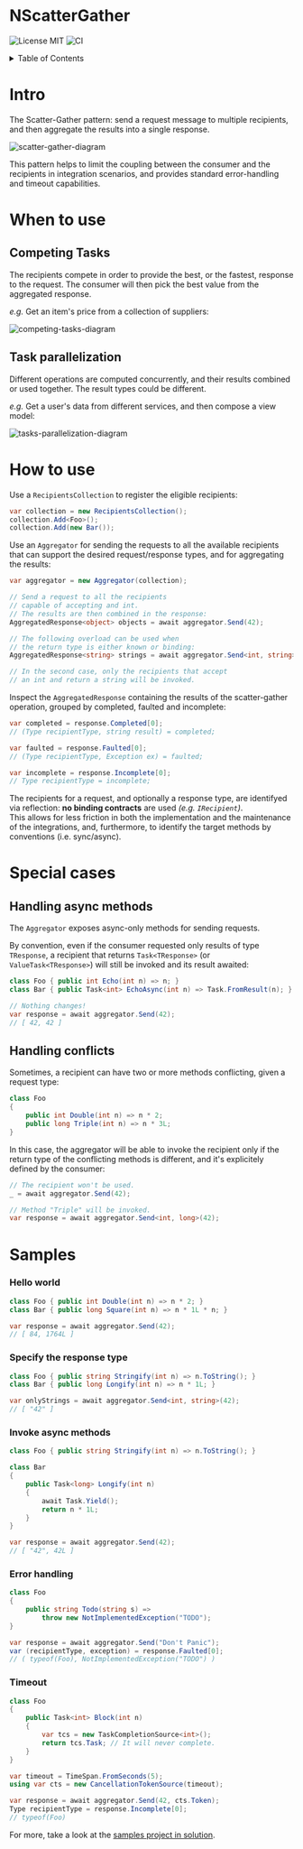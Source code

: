 # NScatterGather

![License MIT](https://img.shields.io/github/license/tommasobertoni/NScatterGather)
![CI](https://github.com/tommasobertoni/NScatterGather/workflows/CI/badge.svg?branch=master)

<details>
<summary>Table of Contents</summary>

[Intro](#Intro)<br/>
[When to use](#When-to-use)<br/>
[How to use](#How-to-use)<br/>
[Special cases](#Special-cases)<br/>
[Samples](#Samples)<br/>
</details>

# Intro

The Scatter-Gather pattern: send a request message to multiple recipients, and then aggregate the results into a single response.

![scatter-gather-diagram](assets/images/scatter-gather-diagram.png)

This pattern helps to limit the coupling between the consumer and the recipients in integration scenarios, and provides standard error-handling and timeout capabilities.

# When to use

## Competing Tasks

The recipients compete in order to provide the best, or the fastest, response to the request. The consumer will then pick the best value from the aggregated response.

_e.g._ Get an item's price from a collection of suppliers:

![competing-tasks-diagram](assets/images/competing-tasks-diagram.png)

## Task parallelization

Different operations are computed concurrently, and their results combined or used together. The result types could be different.

_e.g._ Get a user's data from different services, and then compose a view model:

![tasks-parallelization-diagram](assets/images/tasks-parallelization-diagram.png)

# How to use
Use a `RecipientsCollection` to register the eligible recipients:
```csharp
var collection = new RecipientsCollection();
collection.Add<Foo>();
collection.Add(new Bar());
```

Use an `Aggregator` for sending the requests to all the available recipients that can support the desired request/response types, and for aggregating the results:
```csharp
var aggregator = new Aggregator(collection);

// Send a request to all the recipients
// capable of accepting and int.
// The results are then combined in the response:
AggregatedResponse<object> objects = await aggregator.Send(42);

// The following overload can be used when
// the return type is either known or binding:
AggregatedResponse<string> strings = await aggregator.Send<int, string>(42);

// In the second case, only the recipients that accept
// an int and return a string will be invoked.
```

Inspect the `AggregatedResponse` containing the results of the scatter-gather operation, grouped by completed, faulted and incomplete:
```csharp
var completed = response.Completed[0];
// (Type recipientType, string result) = completed;

var faulted = response.Faulted[0];
// (Type recipientType, Exception ex) = faulted;

var incomplete = response.Incomplete[0];
// Type recipientType = incomplete;
```

The recipients for a request, and optionally a response type, are identifyed via reflection: **no binding contracts** are used _(e.g. `IRecipient`)_.<br/>
This allows for less friction in both the implementation and the maintenance of the integrations, and, furthermore, to identify the target methods by conventions (i.e. sync/async).

# Special cases

## Handling async methods

The `Aggregator` exposes async-only methods for sending requests.

By convention, even if the consumer requested only results of type `TResponse`, a recipient that returns `Task<TResponse>` (or `ValueTask<TResponse>`) will still be invoked and its result awaited:

```csharp
class Foo { public int Echo(int n) => n; }
class Bar { public Task<int> EchoAsync(int n) => Task.FromResult(n); }

// Nothing changes!
var response = await aggregator.Send(42);
// [ 42, 42 ]
```

## Handling conflicts

Sometimes, a recipient can have two or more methods conflicting, given a request type:
```csharp
class Foo
{
    public int Double(int n) => n * 2;
    public long Triple(int n) => n * 3L;
}
```

In this case, the aggregator will be able to invoke the recipient only if the return type of the conflicting methods is different, and it's explicitely defined by the consumer:
```csharp
// The recipient won't be used.
_ = await aggregator.Send(42);

// Method "Triple" will be invoked.
var response = await aggregator.Send<int, long>(42);
```

# Samples

### Hello world
```csharp
class Foo { public int Double(int n) => n * 2; }
class Bar { public long Square(int n) => n * 1L * n; }

var response = await aggregator.Send(42);
// [ 84, 1764L ]
```

### Specify the response type
```csharp
class Foo { public string Stringify(int n) => n.ToString(); }
class Bar { public long Longify(int n) => n * 1L; }

var onlyStrings = await aggregator.Send<int, string>(42);
// [ "42" ]
```

### Invoke async methods
```csharp
class Foo { public string Stringify(int n) => n.ToString(); }

class Bar
{
    public Task<long> Longify(int n)
    {
        await Task.Yield();
        return n * 1L;
    }
}

var response = await aggregator.Send(42);
// [ "42", 42L ]
```

### Error handling
```csharp
class Foo
{
    public string Todo(string s) =>
        throw new NotImplementedException("TODO");
}

var response = await aggregator.Send("Don't Panic");
var (recipientType, exception) = response.Faulted[0];
// ( typeof(Foo), NotImplementedException("TODO") )
```

### Timeout
```csharp
class Foo
{
    public Task<int> Block(int n)
    {
        var tcs = new TaskCompletionSource<int>();
        return tcs.Task; // It will never complete.
    }
}

var timeout = TimeSpan.FromSeconds(5);
using var cts = new CancellationTokenSource(timeout);

var response = await aggregator.Send(42, cts.Token);
Type recipientType = response.Incomplete[0];
// typeof(Foo)
```

For more, take a look at the [samples project in solution](samples/NScatterGather.Samples).
